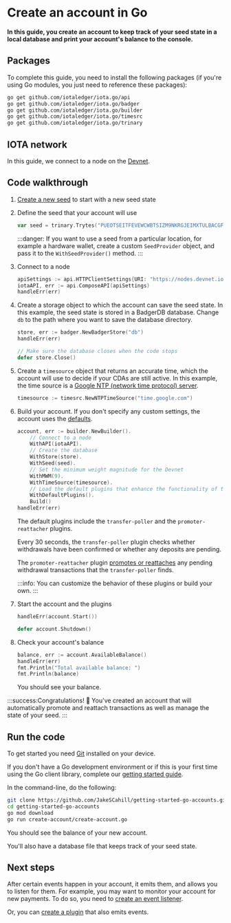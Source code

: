# Create an account in Go

**In this guide, you create an account to keep track of your seed state in a local database and print your account's balance to the console.**

## Packages

To complete this guide, you need to install the following packages (if you're using Go modules, you just need to reference these packages):

```bash
go get github.com/iotaledger/iota.go/api
go get github.com/iotaledger/iota.go/badger
go get github.com/iotaledger/iota.go/builder
go get github.com/iotaledger/iota.go/timesrc
go get github.com/iotaledger/iota.go/trinary
```

## IOTA network

In this guide, we connect to a node on the [Devnet](root://getting-started/0.1/network/iota-networks.md#devnet).

## Code walkthrough

1. [Create a new seed](root://getting-started/0.1/tutorials/create-a-seed.md) to start with a new seed state

2. Define the seed that your account will use

    ```go
    var seed = trinary.Trytes("PUEOTSEITFEVEWCWBTSIZM9NKRGJEIMXTULBACGFRQK9IMGICLBKW9TTEVSDQMGWKBXPVCBMMCXWMNPDX")
    ```

    :::danger:
    If you want to use a seed from a particular location, for example a hardware wallet, create a custom `SeedProvider` object, and pass it to the `WithSeedProvider()` method.
    :::

3. Connect to a node
   
    ```go
    apiSettings := api.HTTPClientSettings{URI: "https://nodes.devnet.iota.org:443"}
    iotaAPI, err := api.ComposeAPI(apiSettings)
    handleErr(err)
    ```

4. Create a storage object to which the account can save the seed state. In this example, the seed state is stored in a BadgerDB database. Change `db` to the path where you want to save the database directory.

    ```go
    store, err := badger.NewBadgerStore("db")
    handleErr(err)

    // Make sure the database closes when the code stops
	defer store.Close()
    ```

5. Create a `timesource` object that returns an accurate time, which the account will use to decide if your CDAs are still active. In this example, the time source is a [Google NTP (network time protocol) server](https://developers.google.com/time/faq).

     ```go
    timesource := timesrc.NewNTPTimeSource("time.google.com")
    ```

6. Build your account. If you don't specify any custom settings, the account uses the [defaults](https://github.com/iotaledger/iota.go/blob/master/.docs/iota.go/reference/account_default_settings.md).

    ```go
    account, err := builder.NewBuilder().
        // Connect to a node
		WithAPI(iotaAPI).
		// Create the database
		WithStore(store).
		WithSeed(seed).
		// Set the minimum weight magnitude for the Devnet
		WithMWM(9).
		WithTimeSource(timesource).
		// Load the default plugins that enhance the functionality of the account
		WithDefaultPlugins().
		Build()
    handleErr(err)
    ```

    The default plugins include the `transfer-poller` and the `promoter-reattacher` plugins.
    
    Every 30 seconds, the `transfer-poller` plugin checks whether withdrawals have been confirmed or whether any deposits are pending.
    
    The `promoter-reattacher` plugin [promotes or reattaches](root://getting-started/0.1/transactions/reattach-rebroadcast-promote.md) any pending withdrawal transactions that the `transfer-poller` finds.

    :::info:
    You can customize the behavior of these plugins or build your own.
    :::

7. Start the account and the plugins

    ```go
    handleErr(account.Start())

    defer account.Shutdown()
    ```

8. Check your account's balance

    ```go
    balance, err := account.AvailableBalance()
    handleErr(err)
    fmt.Println("Total available balance: ")
    fmt.Println(balance)
    ```

    You should see your balance.

:::success:Congratulations! :tada:
You've created an account that will automatically promote and reattach transactions as well as manage the state of your seed.
:::

## Run the code

To get started you need [Git](https://git-scm.com/book/en/v2/Getting-Started-Installing-Git) installed on your device.

If you don't have a Go development environment or if this is your first time using the Go client library, complete our [getting started guide](../../getting-started/go-quickstart.md).

In the command-line, do the following:

```bash
git clone https://github.com/JakeSCahill/getting-started-go-accounts.git
cd getting-started-go-accounts
go mod download
go run create-account/create-account.go
```
You should see the balance of your new account.

You'll also have a database file that keeps track of your seed state.

## Next steps

After certain events happen in your account, it emits them, and allows you to listen for them. For example, you may want to monitor your account for new payments. To do so, you need to [create an event listener](../go/listen-to-events.md).

Or, you can [create a plugin](../go/create-plugin.md) that also emits events.

